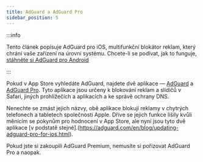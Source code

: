 ```yaml
---
title: AdGuard a AdGuard Pro
sidebar_position: 5
---
```


:::info

Tento článek popisuje AdGuard pro iOS, multifunkční blokátor reklam, který chrání vaše zařízení na úrovni systému. Chcete-li se podívat, jak to funguje, [stáhněte si AdGuard pro Android](https://agrd.io/download-kb-adblock)

:::

Pokud v App Store vyhledáte AdGuard, najdete dvě aplikace — [AdGuard](https://itunes.apple.com/app/id1047223162) a [AdGuard Pro](https://itunes.apple.com/app/id1126386264). Tyto aplikace jsou určeny k blokování reklam a slídičů v Safari, jiných prohlížečích a aplikacích a ke správě ochrany DNS.

Nenechte se zmást jejich názvy, obě aplikace blokují reklamy v chytrých telefonech a tabletech společnosti Apple. Dříve se jejich funkce lišily kvůli měnícím se pokynům pro hodnocení v App Store, ale nyní jsou tyto dvě aplikace [v podstatě stejné].(https://adguard.com/en/blog/updating-adguard-pro-for-ios.html).

Pokud jste si zakoupili AdGuard Premium, nemusíte si pořizovat AdGuard Pro a naopak.
